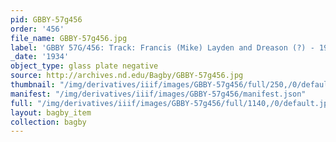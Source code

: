 ```yaml
---
pid: GBBY-57g456
order: '456'
file_name: GBBY-57g456.jpg
label: 'GBBY 57G/456: Track: Francis (Mike) Layden and Dreason (?) - 1934'
_date: '1934'
object_type: glass plate negative
source: http://archives.nd.edu/Bagby/GBBY-57g456.jpg
thumbnail: "/img/derivatives/iiif/images/GBBY-57g456/full/250,/0/default.jpg"
manifest: "/img/derivatives/iiif/images/GBBY-57g456/manifest.json"
full: "/img/derivatives/iiif/images/GBBY-57g456/full/1140,/0/default.jpg"
layout: bagby_item
collection: bagby
---
```

